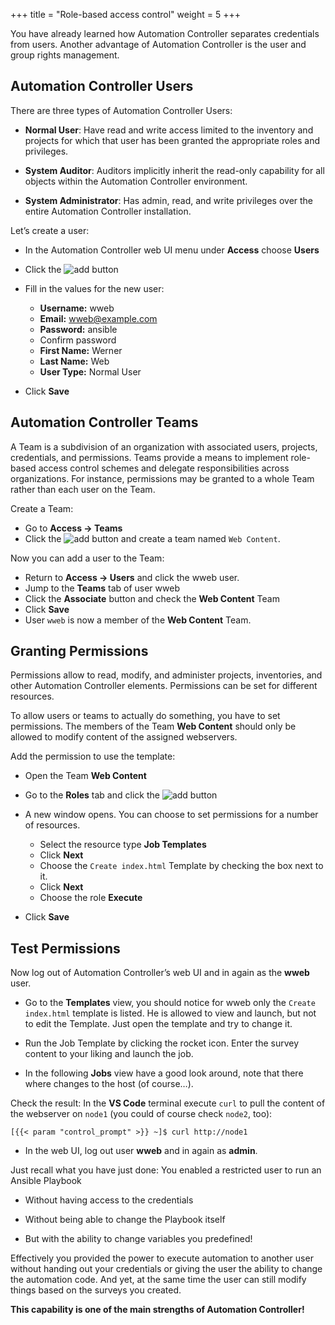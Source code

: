 +++
title = "Role-based access control"
weight = 5
+++

You have already learned how Automation Controller separates credentials from users. Another advantage of Automation Controller is the user and group rights management.

## Automation Controller Users

There are three types of Automation Controller Users:

- **Normal User**: Have read and write access limited to the inventory and projects for which that user has been granted the appropriate roles and privileges.

- **System Auditor**: Auditors implicitly inherit the read-only capability for all objects within the Automation Controller environment.

- **System Administrator**: Has admin, read, and write privileges over the entire Automation Controller installation.

Let’s create a user:

- In the Automation Controller web UI menu under **Access** choose **Users**

- Click the ![add](../../images/blue_add.png?classes=inline) button

- Fill in the values for the new user:

  - **Username:** wweb
  - **Email:** wweb@example.com
  - **Password:** ansible
  - Confirm password
  - **First Name:** Werner
  - **Last Name:** Web
  - **User Type:** Normal User

- Click **Save**

## Automation Controller Teams

A Team is a subdivision of an organization with associated users, projects, credentials, and permissions. Teams provide a means to implement role-based access control schemes and delegate responsibilities across organizations. For instance, permissions may be granted to a whole Team rather than each user on the Team.

Create a Team:

- Go to **Access → Teams**
- Click the ![add](../../images/blue_add.png?classes=inline) button and create a team named `Web Content`.

Now you can add a user to the Team:

- Return to **Access -> Users** and click the wweb user.
- Jump to the **Teams** tab of user wweb
- Click the **Associate** button and check the **Web Content** Team
- Click **Save**
- User `wweb` is now a member of the **Web Content** Team.

## Granting Permissions

Permissions allow to read, modify, and administer projects, inventories, and other Automation Controller elements. Permissions can be set for different resources.

To allow users or teams to actually do something, you have to set permissions. The members of the Team **Web Content** should only be allowed to modify content of the assigned webservers.

Add the permission to use the template:

- Open the Team **Web Content**
- Go to the **Roles** tab and click the ![add](../../images/blue_add.png?classes=inline) button
- A new window opens. You can choose to set permissions for a number of resources.

  - Select the resource type **Job Templates**
  - Click **Next**
  - Choose the `Create index.html` Template by checking the box next to it.
  - Click **Next**
  - Choose the role **Execute**
- Click **Save**

## Test Permissions

Now log out of Automation Controller’s web UI and in again as the **wweb** user.

- Go to the **Templates** view, you should notice for wweb only the `Create index.html` template is listed. He is allowed to view and launch, but not to edit the Template. Just open the template and try to change it.

- Run the Job Template by clicking the rocket icon. Enter the survey content to your liking and launch the job.

- In the following **Jobs** view have a good look around, note that there where changes to the host (of course…​).

Check the result: In the **VS Code** terminal execute `curl` to pull the content of the webserver on `node1` (you could of course check `node2`, too):

    [{{< param "control_prompt" >}} ~]$ curl http://node1

- In the web UI, log out user **wweb** and in again as **admin**.

Just recall what you have just done: You enabled a restricted user to run an Ansible Playbook

- Without having access to the credentials

- Without being able to change the Playbook itself

- But with the ability to change variables you predefined\!

Effectively you provided the power to execute automation to another user without handing out your credentials or giving the user the ability to change the automation code. And yet, at the same time the user can still modify things based on the surveys you created.

**This capability is one of the main strengths of Automation Controller\!**
